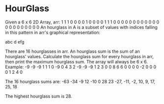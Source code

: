 # HourGlass
Given a 6 x 6 2D Array, arr:
  1 1 1 0 0 0 
  0 1 0 0 0 0
  1 1 1 0 0 0
  0 0 0 0 0 0
  0 0 0 0 0 0
  0 0 0 0 0 0
An hourglass in A is a subset of values with indices falling in this pattern in arr's graphical
representation:

  abc 
   d
  efg
  
There are 16 hourglasses in arr. An hourglass sum is the sum of an hourglass' values. Calculate the hourglass sum for every hourglass in arr, then print the maximum hourglass sum. The array will always be 6 x 6.
Example:
  -9 -9 -9 1 1 1 
  0 -9 0 4 3 2
  -9 -9 -9 1 2 3 
  0 0 8 6 6 0
  0 0 0 -2 0 0 
  0 0 1 2 4 0
  
The 16 hourglass sums are:
  -63 -34 -9 12
  -10 0 28 23
  -27, -11, -2, 10,
  9, 17, 25, 18
  
The highest hourglass sum is 28.

